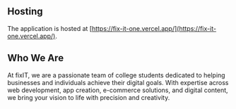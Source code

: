 
## Hosting

The application is hosted at [https://fix-it-one.vercel.app/](https://fix-it-one.vercel.app/).

## Who We Are

At fixIT, we are a passionate team of college students dedicated to helping businesses and individuals achieve their digital goals. With expertise across web development, app creation, e-commerce solutions, and digital content, we bring your vision to life with precision and creativity.
